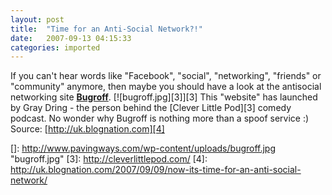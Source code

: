```yaml
---
layout: post
title:  "Time for an Anti-Social Network?!"
date:   2007-09-13 04:15:33
categories: imported
---
```

If you can't hear words like "Facebook", "social", "networking", "friends" or "community" anymore, then maybe you should have a look at the antisocial networking site [**Bugroff**][1]. [![bugroff.jpg][3]][3] This "website" has launched by Gray Dring - the person behind the [Clever Little Pod][3] comedy podcast. No wonder why Bugroff is nothing more than a spoof service :) Source: [http://uk.blognation.com][4]

[1]: http://www.bugroff.net
[]: http://www.pavingways.com/wp-content/uploads/bugroff.jpg "bugroff.jpg"
[3]: http://cleverlittlepod.com/
[4]: http://uk.blognation.com/2007/09/09/now-its-time-for-an-anti-social-network/